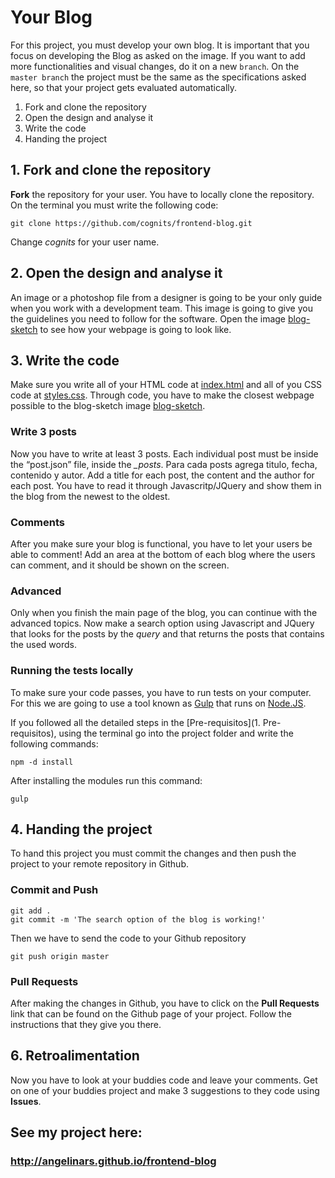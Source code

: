 # Your Blog

For this project, you must develop your own blog. It is important that you focus on developing the Blog as asked on the image. If you want to add more functionalities and visual changes, do it on a new `branch`. On the `master branch`
the project must be the same as the specifications asked here, so that your project gets evaluated automatically. 

1. Fork and clone the repository
2. Open the design and analyse it
3. Write the code
4. Handing the project


## 1. Fork and clone the repository

**Fork** the repository for your user. You have to locally clone the repository. On the terminal you must write the following code:

```
git clone https://github.com/cognits/frontend-blog.git
```
Change *cognits* for your user name.

## 2. Open the design and analyse it

An image or a photoshop file from a designer is going to be your only guide when you work with a development team. This image is going to give you the guidelines you need to follow for the software. Open the image [blog-sketch](blog-sketch.png)
to see how your webpage is going to look like.


## 3. Write the code

Make sure you write all of your HTML code at [index.html](index.html) and all of you CSS code at  [styles.css](css/styles.css). Through code, you have to make the closest webpage possible to the blog-sketch image [blog-sketch](blog-sketch.png). 

### Write 3 posts
Now you have to write at least 3 posts. Each individual post must be inside the “post.json” file, inside the *_posts*. Para cada posts agrega titulo, fecha, contenido y autor. Add a title for each post, the content and the author for each post. You have to read it through Javascritp/JQuery and show them in the blog from the newest to the oldest.

### Comments
After you make sure your blog is functional, you have to let your users be able to comment! Add an area at the bottom of each blog where the users can comment, and it should be shown on the screen.

### Advanced
Only when you finish the main page of the blog, you can continue with the advanced topics. Now make a search option using Javascript and JQuery that looks for the posts by the *query* and that returns the posts that contains the used words.

### Running the tests locally 

To make sure your code passes, you have to run tests on your computer. For this we are going to use a tool known as  [Gulp](http://www.gulpjs.com) that runs on [Node.JS](http://www.nodejs.org).

If you followed all the detailed steps in the [Pre-requisitos](1. Pre-requisitos), using the terminal go into the project folder and write the following commands:

```
npm -d install
```
After installing the modules run this command: 
```
gulp
```

## 4. Handing the project

To hand this project you must commit the changes and then push the project to your remote repository in Github.

### Commit and Push 

```
git add .
git commit -m 'The search option of the blog is working!'
```
Then we have to send the code to your Github repository

```
git push origin master
```

### Pull Requests

After making the changes in Github, you have to click on the **Pull Requests**
link that can be found on the Github page of your project. Follow the instructions that they give you there.

## 6. Retroalimentation 

Now you have to look at your buddies code and leave your comments. Get on one of your buddies project and make 3 suggestions to they code using **Issues**.


## See my project here:
### http://angelinars.github.io/frontend-blog
